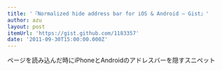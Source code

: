 ```yaml
---
title: '『Normalized hide address bar for iOS & Android — Gist』'
author: azu
layout: post
itemUrl: 'https://gist.github.com/1183357'
date: '2011-09-30T15:00:00.000Z'
---
```

ページを読み込んだ時にiPhoneとAndroidのアドレスバーを隠すスニペット
